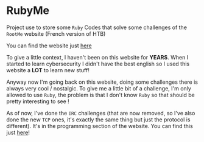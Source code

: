 # RubyMe

Project use to store some `Ruby` Codes that solve some challenges of the `RootMe` website (French version of HTB)

You can find the website just [here](https://www.root-me.org/?lang=en)

To give a little context, I haven't been on this website for **YEARS**. When I started to learn cybersecurity I didn't have the best english so I used this website a **LOT** to learn new stuff!  

Anyway now I'm going back on this website, doing some challenges there is always very cool / nostalgic. To give me a little bit of a challenge, I'm only allowed to use `Ruby`, the problem is that I don't know `Ruby` so that should be pretty interesting to see !

As of now, I've done the `IRC` challenges (that are now removed, so I've also done the new `TCP` ones, it's exactly the same thing but just the protocol is different). It's in the programming section of the website. You can find this just [here](https://www.root-me.org/en/Challenges/Programming/)!
